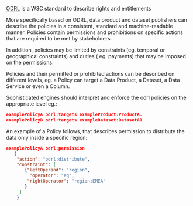 [ODRL](https://www.w3.org/TR/odrl-model/) is a W3C standard to describe rights and entitlements

More specifically based on ODRL, data product and dataset publishers can describe the policies in a consistent, standard and machine-readable manner. Policies contain permissions and prohibitions on specific actions that are required to be met by stakeholders.

In addition, policies may be limited by constraints (eg. temporal or geographical constraints) and duties ( eg. payments) that may be imposed on the permissions.

Policies and their permitted or prohibited actions can be described on different levels, eg. a Policy can target a Data Product, a Dataset, a Data Service or even a Column.

Sophisticated engines should interpret and enforce the odrl policies on the appropriate level eg.:

```json
examplePolicyA odrl:targets exampleProduct:ProductA.
examplePolicyB odrl:targets exampleDataset:DatasetA1
```

An example of a Policy follows, that describes permission to distribute the data only inside a specific region:

```json
examplePolicyA odrl:permission
   {
    "action": "odrl:distribute",
    "constraint": [
       {"leftOperand": "region",
         "operator": "eq",
        "rightOperator": "region:EMEA"
       }
     ]
    }
 ```


